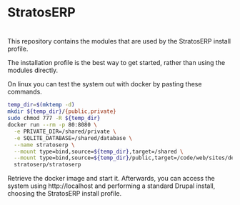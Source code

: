 #
# StratosERP
#

This repository contains the modules that are used by the StratosERP install
profile.

The installation profile is the best way to get started, rather than using the
modules directly.

On linux you can test the system out with docker by pasting these commands.

```bash
temp_dir=$(mktemp -d)
mkdir ${temp_dir}/{public,private}
sudo chmod 777 -R ${temp_dir}
docker run --rm -p 80:8080 \
  -e PRIVATE_DIR=/shared/private \
  -e SQLITE_DATABASE=/shared/database \
  --name stratoserp \
  --mount type=bind,source=${temp_dir},target=/shared \
  --mount type=bind,source=${temp_dir}/public,target=/code/web/sites/default/files \
  stratoserp/stratoserp
```

Retrieve the docker image and start it. Afterwards, you can access the system using
http://localhost and performing a standard Drupal install, choosing the
StratosERP install profile.
